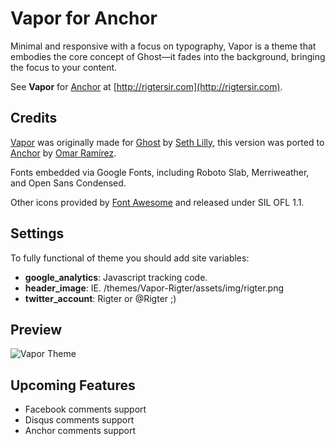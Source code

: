 Vapor for Anchor
==============
Minimal and responsive with a focus on typography, Vapor is a theme that embodies the core concept of Ghost—it fades into the background, bringing the focus to your content.

See **Vapor** for [Anchor](https://anchorcms.com/) at [http://rigtersir.com](http://rigtersir.com).

Credits
--------

[Vapor](https://github.com/sethlilly/Vapor) was originally made for [Ghost](https://ghost.org) by [Seth Lilly](http://sethlilly.com/), this version was ported to [Anchor](https://anchorcms.com/) by [Omar Ramírez](http://rigter.me/).

Fonts embedded via Google Fonts, including Roboto Slab, Merriweather, and Open Sans Condensed.

Other icons provided by [Font Awesome](https://github.com/FortAwesome/Font-Awesome/) and released under SIL OFL 1.1.

Settings
--------
To fully functional of theme you should add site variables: 

* **google_analytics**: Javascript tracking code.
* **header_image**: IE. /themes/Vapor-Rigter/assets/img/rigter.png
* **twitter_account**: Rigter or @Rigter ;)

Preview
-------
![Vapor Theme](http://f.cl.ly/items/0t1b200u2r1s2a3Z470z/vapor-screen.png)

Upcoming Features
--------
* Facebook comments support
* Disqus comments support
* Anchor comments support